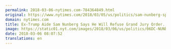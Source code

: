 ```yaml
---
permalink: 2018-03-06-nytimes.com-784364849.html
original: https://www.nytimes.com/2018/03/05/us/politics/sam-nunberg-special-counsel-grand-jury.html?partner=rss&amp;emc=rss
domain: nytimes.com
title: Ex-Trump Aide Sam Nunberg Says He Will Refuse Grand Jury Order. Unless He Doesn’t.
image: https://static01.nyt.com/images/2018/03/06/us/politics/06DC-NUNBERG-sub/06DC-NUNBERG-sub-mediumThreeByTwo440.jpg
date: 2018-03-06 08:07:52
translations: en
---
```


